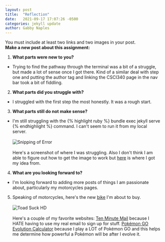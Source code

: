 ```yaml
---
layout: post
title:  "Reflection"
date:   2021-09-17 17:07:26 -0500
categories: jekyll update
author: Gabby Naples
---
```


You must include at least two links and two images in your post.  
**Make a new post about this assignment:**
1. **What parts were new to you?**
  - Trying to find the pathway through the terminal was a bit of a struggle, but made a lot of sense once I got there. Kind of a similar deal with step one and putting the author tag and linking the CSCI340 page in the nav bar took a bit of fiddling.
2. **What parts did you struggle with?**
  - I struggled with the first step the most honestly. It was a rough start.
3. **What parts still do not make sense?**
  - I'm still struggling with the  {% highlight ruby %} bundle exec jekyll serve {% endhighlight %} command. I can't seem to run it from my local server.
<br></br>
  ![Snipping of Error](/blog/images/Error.jpg)
  <br></br>
  Here's a screenshot of where I was struggling. Also I don't think I am able to figure out how to get the image to work but [here][Stack-Overflow] is where I got my idea from.
4. **What are you looking forward to?**
  - I'm looking forward to adding more posts of things I am passionate about, particularly my motorcycles pages.

5. Speaking of motorcycles, here's the new [bike][Harley-Davidson] I'm about to buy.
<br></br>
![Toad Suck HD](/blog/images/ToadSuck.jpg)
<br></br>
  Here's a couple of my favorite websites:
    [Ten Minute Mail][ten-minute-mail] because I HATE having to use my real email to sign up for stuff.
    [Pokémon GO Evolution Calculator][Evolution-Calculator] because I play a LOT of Pokémon GO and this helps me determine how powerful a Pokémon will be after I evolve it.

[ten-minute-mail]: https://10minutemail.com/
[Evolution-Calculator]: https://pokemon.gameinfo.io/en/tools/evolution-calculator
[Stack-Overflow]: https://stackoverflow.com/questions/40197197/jekyll-how-to-display-an-image-in-a-post
[Harley-Davidson]: https://www.harley-davidson.com/us/en/motorcycles/sportster-s.html
